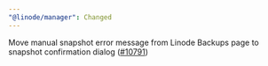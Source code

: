```yaml
---
"@linode/manager": Changed
---
```


Move manual snapshot error message from Linode Backups page to snapshot confirmation dialog ([#10791](https://github.com/linode/manager/pull/10791))
